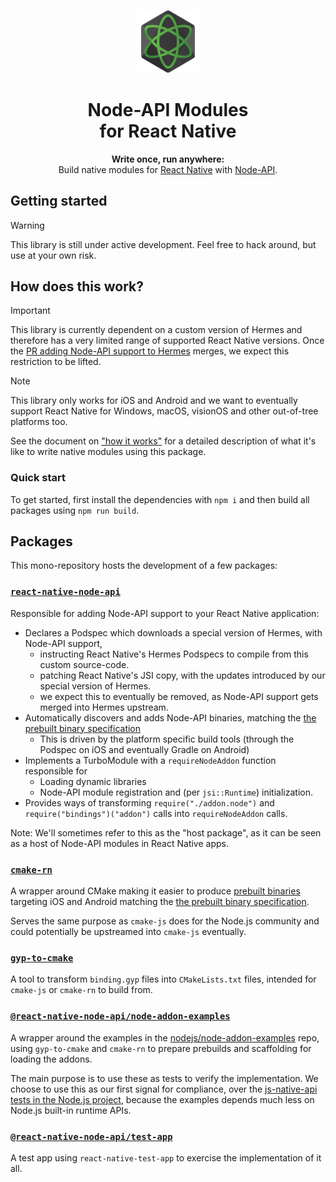 <p align="center">
  <img src="./docs/logo.svg" width="20%" />
</p>

<h1 align="center">
  Node-API Modules<br/>for React Native
</h1>

<p align="center">
  <strong>Write once, run anywhere:</strong><br/>
  Build native modules for <a href="https://reactnative.dev/">React Native</a> with <a href="https://nodejs.org/api/n-api.html">Node-API</a>.
</p>

## Getting started

> [!WARNING]
> This library is still under active development. Feel free to hack around, but use at your own risk.

## How does this work?

> [!IMPORTANT]
> This library is currently dependent on a custom version of Hermes and therefore has a very limited range of supported React Native versions.
> Once the [PR adding Node-API support to Hermes](https://github.com/facebook/hermes/pull/1377) merges, we expect this restriction to be lifted.

> [!NOTE]
> This library only works for iOS and Android and we want to eventually support React Native for Windows, macOS, visionOS and other out-of-tree platforms too.

See the document on ["how it works"](./docs/HOW-IT-WORKS.md) for a detailed description of what it's like to write native modules using this package.

### Quick start

To get started, first install the dependencies with `npm i` and then build all packages using `npm run build`.

## Packages

This mono-repository hosts the development of a few packages:

### [`react-native-node-api`](packages/host)

Responsible for adding Node-API support to your React Native application:

- Declares a Podspec which downloads a special version of Hermes, with Node-API support,
  - instructing React Native's Hermes Podspecs to compile from this custom source-code.
  - patching React Native's JSI copy, with the updates introduced by our special version of Hermes.
  - we expect this to eventually be removed, as Node-API support gets merged into Hermes upstream.
- Automatically discovers and adds Node-API binaries, matching the [the prebuilt binary specification](./docs/PREBUILDS.md)
  - This is driven by the platform specific build tools (through the Podspec on iOS and eventually Gradle on Android)
- Implements a TurboModule with a `requireNodeAddon` function responsible for
  - Loading dynamic libraries
  - Node-API module registration and (per `jsi::Runtime`) initialization.
- Provides ways of transforming `require("./addon.node")` and `require("bindings")("addon")` calls into `requireNodeAddon` calls.

Note: We'll sometimes refer to this as the "host package", as it can be seen as a host of Node-API modules in React Native apps.

### [`cmake-rn`](packages/cmake-rn)

A wrapper around CMake making it easier to produce [prebuilt binaries](./docs/PREBUILDS.md) targeting iOS and Android matching the [the prebuilt binary specification](./docs/PREBUILDS.md).

Serves the same purpose as `cmake-js` does for the Node.js community and could potentially be upstreamed into `cmake-js` eventually.

### [`gyp-to-cmake`](packages/gyp-to-cmake)

A tool to transform `binding.gyp` files into `CMakeLists.txt` files, intended for `cmake-js` or `cmake-rn` to build from.

### [`@react-native-node-api/node-addon-examples`](packages/node-addon-examples)

A wrapper around the examples in the [nodejs/node-addon-examples](https://github.com/nodejs/node-addon-examples) repo, using `gyp-to-cmake` and `cmake-rn` to prepare prebuilds and scaffolding for loading the addons.

The main purpose is to use these as tests to verify the implementation. We choose to use this as our first signal for compliance, over the [js-native-api tests in the Node.js project](https://github.com/nodejs/node/tree/main/test/js-native-api), because the examples depends much less on Node.js built-in runtime APIs.

### [`@react-native-node-api/test-app`](apps/test-app)

A test app using `react-native-test-app` to exercise the implementation of it all.
